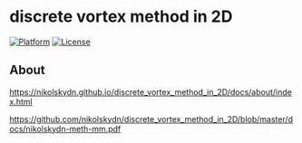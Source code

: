 # discrete vortex method in 2D


[![Platform](https://img.shields.io/badge/platform-Linux,%20OS%20X,%20Windows-green.svg?style=flat)](https://github.com/nikolskydn)
[![License](https://img.shields.io/badge/license-MIT-yellow.svg?style=flat)](https://opensource.org/licenses/mit-license.php)


## About

https://nikolskydn.github.io/discrete_vortex_method_in_2D/docs/about/index.html

https://github.com/nikolskydn/discrete_vortex_method_in_2D/blob/master/docs/nikolskydn-meth-mm.pdf

